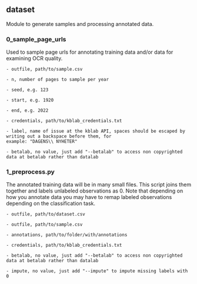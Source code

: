 ## dataset

Module to generate samples and processing annotated data.

### 0_sample_page_urls

Used to sample page urls for annotating training data and/or data for examining OCR quality.

	- outfile, path/to/sample.csv
    
    - n, number of pages to sample per year
    
    - seed, e.g. 123
    
    - start, e.g. 1920
    
    - end, e.g. 2022
    
    - credentials, path/to/kblab_credentials.txt
    
    - label, name of issue at the kblab API, spaces should be escaped by writing out a backspace before them, for 
    example: "DAGENS\\ NYHETER"
    
    - betalab, no value, just add "--betalab" to access non copyrighted data at betalab rather than datalab

### 1_preprocess.py

The annotated training data will be in many small files. This script joins them together and labels unlabeled observations as 0. Note that depending on how you annotate data you may have to remap labeled observations depending on the classification task.

	- outfile, path/to/dataset.csv
	
	- outfile, path/to/sample.csv
	
	- annotations, path/to/folder/with/annotations
	
	- credentials, path/to/kblab_credentials.txt
    
    - betalab, no value, just add "--betalab" to access non copyrighted data at betalab rather than datalab
    
    - impute, no value, just add "--impute" to impute missing labels with 0